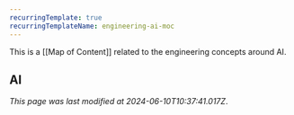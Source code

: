 ```yaml
---
recurringTemplate: true
recurringTemplateName: engineering-ai-moc
---
```


This is a [[Map of Content]] related to the engineering concepts around AI.

## AI



*This page was last modified at 2024-06-10T10:37:41.017Z*.

